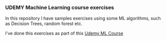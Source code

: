 ### UDEMY Machine Learning course exercises ###

In this repository I have samples exercises using some ML algorithms, such as Decision Trees, random forest etc.

I've done this exercises as part of this [Udemy ML Course](https://www.udemy.com/course/machine-learning-e-data-science-com-python-y)
